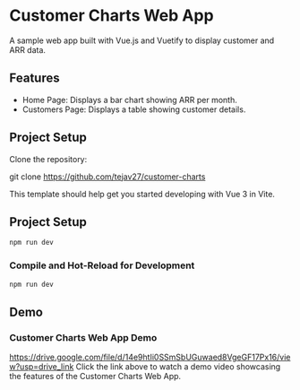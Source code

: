 # Customer Charts Web App

A sample web app built with Vue.js and Vuetify to display customer and ARR data.

## Features

- Home Page: Displays a bar chart showing ARR per month.
- Customers Page: Displays a table showing customer details.

## Project Setup

Clone the repository:

   git clone https://github.com/tejav27/customer-charts


This template should help get you started developing with Vue 3 in Vite.

## Project Setup

```sh
npm run dev
```

### Compile and Hot-Reload for Development

```sh
npm run dev
```

## Demo
### Customer Charts Web App Demo

https://drive.google.com/file/d/14e9htIi0SSmSbUGuwaed8VgeGF17Px16/view?usp=drive_link
Click the link above to watch a demo video showcasing the features of the Customer Charts Web App.
